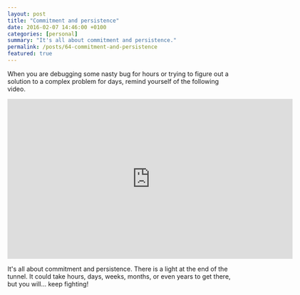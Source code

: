 ```yaml
---
layout: post
title: "Commitment and persistence"
date: 2016-02-07 14:46:00 +0100
categories: [personal]
summary: "It's all about commitment and persistence."
permalink: /posts/64-commitment-and-persistence
featured: true
---
```


When you are debugging some nasty bug for hours or trying to figure out a solution to a complex problem for days, remind yourself of the following video.

<iframe width="640" height="360" src="https://www.youtube.com/embed/zVrtp3rUS3s" frameborder="0" allowfullscreen></iframe>

It's all about commitment and persistence. There is a light at the end of the tunnel. It could take hours, days, weeks, months, or even years to get there, but you will... keep fighting!
